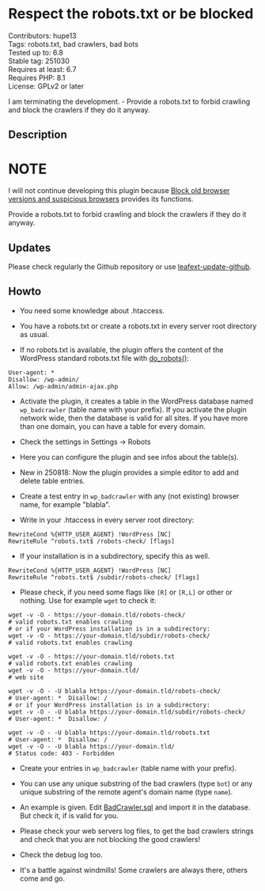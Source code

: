 #  Respect the robots.txt or be blocked

Contributors: hupe13    
Tags: robots.txt, bad crawlers, bad bots  
Tested up to: 6.8  
Stable tag: 251030     
Requires at least: 6.7     
Requires PHP: 8.1     
License: GPLv2 or later

I am terminating the development. - Provide a robots.txt to forbid crawling and block the crawlers if they do it anyway.

## Description

# NOTE

I will not continue developing this plugin because [Block old browser versions and suspicious browsers](https://github.com/hupe13/wimb-and-block) provides its functions.

Provide a robots.txt to forbid crawling and block the crawlers if they do it anyway.

## Updates

Please check regularly the Github repository or use [leafext-update-github](https://github.com/hupe13/leafext-update-github).

## Howto

* You need some knowledge about .htaccess.

* You have a robots.txt or create a robots.txt in every server root directory as usual.

* If no robots.txt is available, the plugin offers the content of the WordPress standard robots.txt file with [do_robots()](https://developer.wordpress.org/reference/functions/do_robots/):
````
User-agent: *
Disallow: /wp-admin/
Allow: /wp-admin/admin-ajax.php
````

* Activate the plugin, it creates a table in the WordPress database named `wp_badcrawler` (table name with your prefix). If you activate the plugin network wide, then the database is valid for all sites. If you have more than one domain, you can have a table for every domain.

* Check the settings in Settings -> Robots

* Here you can configure the plugin and see infos about the table(s).

* New in 250818: Now the plugin provides a simple editor to add and delete table entries.

* Create a test entry in `wp_badcrawler` with any (not existing) browser name, for example "blabla".

* Write in your .htaccess in every server root directory:
````
RewriteCond %{HTTP_USER_AGENT} !WordPress [NC]
RewriteRule ^robots.txt$ /robots-check/ [flags]
````

* If your installation is in a subdirectory, specify this as well.
````
RewriteCond %{HTTP_USER_AGENT} !WordPress [NC]
RewriteRule ^robots.txt$ /subdir/robots-check/ [flags]
````

* Please check, if you need some flags like `[R]` or `[R,L]` or other or nothing. Use for example `wget` to check it:
````
wget -v -O - https://your-domain.tld/robots-check/                    # valid robots.txt enables crawling
# or if your WordPress installation is in a subdirectory:
wget -v -O - https://your-domain.tld/subdir/robots-check/             # valid robots.txt enables crawling
````
````
wget -v -O - https://your-domain.tld/robots.txt                       # valid robots.txt enables crawling
wget -v -O - https://your-domain.tld/                                 # web site
````
````
wget -v -O - -U blabla https://your-domain.tld/robots-check/          # User-agent: *  Disallow: /
# or if your WordPress installation is in a subdirectory:
wget -v -O - -U blabla https://your-domain.tld/subdir/robots-check/   # User-agent: *  Disallow: /
````
````
wget -v -O - -U blabla https://your-domain.tld/robots.txt             # User-agent: *  Disallow: /
wget -v -O - -U blabla https://your-domain.tld/                       # Status code: 403 - Forbidden
````

* Create your entries in `wp_badcrawler` (table name with your prefix).

* You can use any unique substring of the bad crawlers (type `bot`) or any unique substring of the remote agent's domain name (type `name`).

* An example is given. Edit [BadCrawler.sql](https://github.com/hupe13/respect-robotstxt-or-block/blob/main/example/BadCrawler.sql) and import it in the database. But check it, if is valid for you.

* Please check your web servers log files, to get the bad crawlers strings and check that you are not blocking the good crawlers!

* Check the debug log too.

* It's a battle against windmills! Some crawlers are always there, others come and go.
